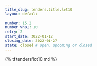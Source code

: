 ```yaml
---
title_slug: tenders.title.lot10
layout: default
   
number: 15.2
number_vh81: 10
retry: 2
start_date: 2022-01-12
closing_date: 2022-01-27
state: closed # open, upcoming or closed
---
```


{% tf tenders/lot10.md %}